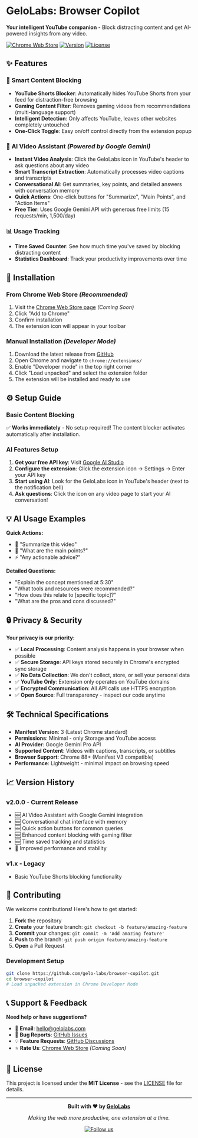 # GeloLabs: Browser Copilot

**Your intelligent YouTube companion** - Block distracting content and get AI-powered insights from any video.

[![Chrome Web Store](https://img.shields.io/badge/Chrome-Web%20Store-blue?style=flat-square&logo=google-chrome)](https://chrome.google.com/webstore)
[![Version](https://img.shields.io/badge/version-2.0.0-green?style=flat-square)](https://github.com/gelo-labs/browser-copilot)
[![License](https://img.shields.io/badge/license-MIT-blue?style=flat-square)](LICENSE)

## ✨ Features

### 🚫 **Smart Content Blocking**
- **YouTube Shorts Blocker**: Automatically hides YouTube Shorts from your feed for distraction-free browsing
- **Gaming Content Filter**: Removes gaming videos from recommendations (multi-language support)
- **Intelligent Detection**: Only affects YouTube, leaves other websites completely untouched
- **One-Click Toggle**: Easy on/off control directly from the extension popup

### 🤖 **AI Video Assistant** *(Powered by Google Gemini)*
- **Instant Video Analysis**: Click the GeloLabs icon in YouTube's header to ask questions about any video
- **Smart Transcript Extraction**: Automatically processes video captions and transcripts
- **Conversational AI**: Get summaries, key points, and detailed answers with conversation memory
- **Quick Actions**: One-click buttons for "Summarize", "Main Points", and "Action Items"
- **Free Tier**: Uses Google Gemini API with generous free limits (15 requests/min, 1,500/day)

### 📊 **Usage Tracking**
- **Time Saved Counter**: See how much time you've saved by blocking distracting content
- **Statistics Dashboard**: Track your productivity improvements over time

## 🚀 Installation

### From Chrome Web Store *(Recommended)*
1. Visit the [Chrome Web Store page](https://chrome.google.com/webstore) *(Coming Soon)*
2. Click "Add to Chrome"
3. Confirm installation
4. The extension icon will appear in your toolbar

### Manual Installation *(Developer Mode)*
1. Download the latest release from [GitHub](https://github.com/gelo-labs/browser-copilot)
2. Open Chrome and navigate to `chrome://extensions/`
3. Enable "Developer mode" in the top right corner
4. Click "Load unpacked" and select the extension folder
5. The extension will be installed and ready to use

## ⚙️ Setup Guide

### Basic Content Blocking
✅ **Works immediately** - No setup required! The content blocker activates automatically after installation.

### AI Features Setup
1. **Get your free API key**: Visit [Google AI Studio](https://makersuite.google.com/app/apikey)
2. **Configure the extension**: Click the extension icon → Settings → Enter your API key
3. **Start using AI**: Look for the GeloLabs icon in YouTube's header (next to the notification bell)
4. **Ask questions**: Click the icon on any video page to start your AI conversation!

## 💡 AI Usage Examples

**Quick Actions:**
- 📝 "Summarize this video"
- 🎯 "What are the main points?"
- ⚡ "Any actionable advice?"

**Detailed Questions:**
- "Explain the concept mentioned at 5:30"
- "What tools and resources were recommended?"
- "How does this relate to [specific topic]?"
- "What are the pros and cons discussed?"

## 🔒 Privacy & Security

**Your privacy is our priority:**
- ✅ **Local Processing**: Content analysis happens in your browser when possible
- ✅ **Secure Storage**: API keys stored securely in Chrome's encrypted sync storage
- ✅ **No Data Collection**: We don't collect, store, or sell your personal data
- ✅ **YouTube Only**: Extension only operates on YouTube domains
- ✅ **Encrypted Communication**: All API calls use HTTPS encryption
- ✅ **Open Source**: Full transparency - inspect our code anytime

## 🛠️ Technical Specifications

- **Manifest Version**: 3 (Latest Chrome standard)
- **Permissions**: Minimal - only Storage and YouTube access
- **AI Provider**: Google Gemini Pro API
- **Supported Content**: Videos with captions, transcripts, or subtitles
- **Browser Support**: Chrome 88+ (Manifest V3 compatible)
- **Performance**: Lightweight - minimal impact on browsing speed

## 📈 Version History

### v2.0.0 - Current Release
- 🆕 AI Video Assistant with Google Gemini integration
- 🆕 Conversational chat interface with memory
- 🆕 Quick action buttons for common queries
- 🆕 Enhanced content blocking with gaming filter
- 🆕 Time saved tracking and statistics
- 🔧 Improved performance and stability

### v1.x - Legacy
- Basic YouTube Shorts blocking functionality

## 🤝 Contributing

We welcome contributions! Here's how to get started:

1. **Fork** the repository
2. **Create** your feature branch: `git checkout -b feature/amazing-feature`
3. **Commit** your changes: `git commit -m 'Add amazing feature'`
4. **Push** to the branch: `git push origin feature/amazing-feature`
5. **Open** a Pull Request

### Development Setup
```bash
git clone https://github.com/gelo-labs/browser-copilot.git
cd browser-copilot
# Load unpacked extension in Chrome Developer Mode
```

## 📞 Support & Feedback

**Need help or have suggestions?**
- 📧 **Email**: hello@gelolabs.com
- 🐛 **Bug Reports**: [GitHub Issues](https://github.com/gelo-labs/browser-copilot/issues)
- 💡 **Feature Requests**: [GitHub Discussions](https://github.com/gelo-labs/browser-copilot/discussions)
- ⭐ **Rate Us**: [Chrome Web Store](https://chrome.google.com/webstore) *(Coming Soon)*

## 📄 License

This project is licensed under the **MIT License** - see the [LICENSE](LICENSE) file for details.

---

<div align="center">

**Built with ❤️ by [GeloLabs](https://gelolabs.com)**

*Making the web more productive, one extension at a time.*

[![Follow us](https://img.shields.io/badge/Follow-@GeloLabs-blue?style=social&logo=twitter)](https://twitter.com/gelolabs)

</div> 